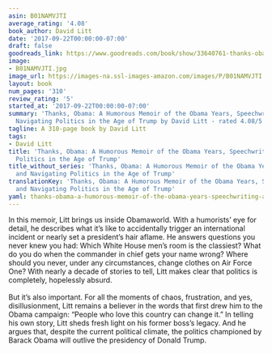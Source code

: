 ```yaml
---
asin: B01NAMVJTI
average_rating: '4.08'
book_author: David Litt
date: '2017-09-22T00:00:00-07:00'
draft: false
goodreads_link: https://www.goodreads.com/book/show/33640761-thanks-obama
image:
- B01NAMVJTI.jpg
image_url: https://images-na.ssl-images-amazon.com/images/P/B01NAMVJTI.01._SCLZZZZZZZ.jpg
layout: book
num_pages: '310'
review_rating: '5'
started_at: '2017-09-22T00:00:00-07:00'
summary: 'Thanks, Obama: A Humorous Memoir of the Obama Years, Speechwriting, and
  Navigating Politics in the Age of Trump by David Litt - rated 4.08/5 on Goodreads'
tagline: A 310-page book by David Litt
tags:
- David Litt
title: 'Thanks, Obama: A Humorous Memoir of the Obama Years, Speechwriting, and Navigating
  Politics in the Age of Trump'
title_without_series: 'Thanks, Obama: A Humorous Memoir of the Obama Years, Speechwriting,
  and Navigating Politics in the Age of Trump'
translationKey: 'Thanks, Obama: A Humorous Memoir of the Obama Years, Speechwriting,
  and Navigating Politics in the Age of Trump'
yaml: thanks-obama-a-humorous-memoir-of-the-obama-years-speechwriting-and-navigating-politics-in-the-age-of-trump
---
```


In this memoir, Litt brings us inside Obamaworld. With a humorists’ eye for detail, he describes what it’s like to accidentally trigger an international incident or nearly set a president’s hair aflame. He answers questions you never knew you had: Which White House men’s room is the classiest? What do you do when the commander in chief gets your name wrong? Where should you never, under any circumstances, change clothes on Air Force One? With nearly a decade of stories to tell, Litt makes clear that politics is completely, hopelessly absurd.   <br /><br />But it’s also important. For all the moments of chaos, frustration, and yes, disillusionment, Litt remains a believer in the words that first drew him to the Obama campaign: “People who love this country can change it.” In telling his own story, Litt sheds fresh light on his former boss’s legacy. And he argues that, despite the current political climate, the politics championed by Barack Obama will outlive the presidency of Donald Trump.